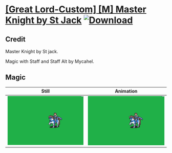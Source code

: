 # [\[Great Lord-Custom\] \[M\] Master Knight by St Jack](./) [![Download](https://img.shields.io/badge/Download--red?style=social&logo=github)](https://minhaskamal.github.io/DownGit/#/home?url=https://github.com/Klokinator/FE-Repo/tree/main/Battle%20Animations%2FMounted%20-%20Cavs%2C%20Paladins%2C%20Rangers%2F%5BGreat%20Lord-Custom%5D%20%5BM%5D%20Master%20Knight%20by%20St%20Jack%2F6.%20Magic)

## Credit

Master Knight by St jack.

Magic with Staff and Staff Alt by Mycahel.

## Magic

| Still | Animation |
| :---: | :-------: |
| ![Magic still](./Magic_000.png) | ![Magic animation](./Magic.gif) |
